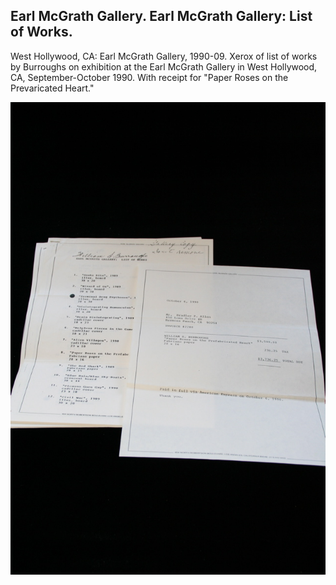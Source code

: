## Earl McGrath Gallery. Earl McGrath Gallery: List of Works.

West Hollywood, CA: Earl McGrath Gallery, 1990-09. Xerox of list of works by Burroughs on exhibition at the Earl McGrath Gallery in West Hollywood, CA, September-October 1990. With receipt for "Paper Roses on the Prevaricated Heart." 

![Earl McGrath Gallery: List of Works](../assets/images/earl-mcgrath-gallery-list-of-1.jpg)
